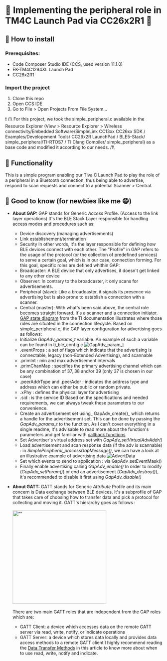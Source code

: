 # 🔗 Implementing the peripheral role in TM4C Launch Pad via CC26x2R1 🔗

## 🍱 How to install 
### Prerequisites: 
- Code Composer Studio IDE (CCS, used version 11.1.0)
- EK-TM4C1294XL Launch Pad
- CC26x2R1
### Import the project 
1. Clone this repo
2. Open CCS IDE
3. Go to File > Open Projects From File System... 

❗ /!\ For this project, we took the simple_peripheral.c available in the Resource Explorer (View > Resource Explorer > Wireless connectivity/Embedded Software/SimpleLink CC13xx CC26xx SDK / Examples/Developement Tools/ CC26x2R LaunchPad / BLE5-Stack/ simple_peripheral/TI-RTOS7 / TI Clang Compiler/ simple_peripheral) as a base code and modified it according to our needs. /!\ 

## 🧰 Functionality 
This is a simple program enabling our Tiva C Launch Pad to play the role of a peripheral in a Bluetooth connection, thus being able to advertise, respond to scan requests and connect to a potential Scanner > Central.

## 🧠 Good to know (for newbies like me 😄) 
- **About GAP:** GAP stands for Generic _Access_ Profile. (Access to the link layer operations)  It's the BLE Stack Layer responsible for handling access modes and procedures such as:
    - Device discovery (managing advertisements) 
    - Link establishement/termination
    - Security
  In other words, it's the layer responsible for defining _how_ BLE devices connect with each other. The "Profile" in GAP refers to the usage of the protocol (or the collection of predefined services) to serve a certain goal, which is in our case, connection forming. For this goal, specific roles are defined whithin GAP:
    - Broadcaster: A BLE device that only advertises, it doesn't get linked to any other device
    - Observer: In contrary to the broadcaster, it only scans for advertisements.
    - Peripheral (slave): Like a broadcaster, it signals its presence via advertising but is also prone to establish a connection with a scanner. 
    - Central (master): With what's been said above, the central role becomes straight forward. It's a scanner and a connection initiator.
 [ GAP state diagram](https://dev.ti.com/tirex/explore/content/simplelink_cc13xx_cc26xx_sdk_6_10_00_29/docs/ble5stack/ble_user_guide/html/_images/image72.jpeg) from the TI documentation illustrates where those roles are situated in the connection lifecycle.
Based on simple_peripheral.c, the GAP layer configuration for advertising goes as follows:
    - Initialize _GapAdv_params_t_ variable. An example of such a variable can be found in ti_ble_config.c
 ![GapAdv_param_t](https://imgur.com/bx7fA52.png)
    * .eventProps : a set of flags which indicate that the advertising is connectable, legacy (non-Extended Advertising), and scannable
    * .primInt : min and max advertisement intervals
    * .primChanMap : specifies the primary advertising channel which can be any combination of 37, 38 and/or 39 (only 37 is chosen in our case)
    * .peerAddrType and .peerAddr : indicates the address type and address which can either be public or random private.
    * .xPhy : defines the physical layer for advertising
    * .sid : is the service ID
 Based on the specifications and needed requirements, we can always tweak these parameters to our convenience.
    - Create an advertisement set using_ GapAdv_create()_ which returns a handle for the advertisement set. This can be done by passing the _GapAdv_params_t_ to the function. As I can't cover everything in a single readme, it's advisable to read more about the function's parameters and get familiar with [callback functions](https://www.beningo.com/embedded-basics-callback-functions/)
    - Set Advertiser's virtual address set with _GapAdv_setVirtualAdvAddr()_ 
    - Load advertisement and scan response data (if the adv is scannable) : in _SimplePeripheral_processGapMessage()_, we can have a look at an illustrative example of advertising data
 ![AdvertData](https://imgur.com/mGeyOsB.png)
    - Set which events to send to application : via GapAdv_setEventMask()
    - Finally enable advertising calling _GapAdv_enable()_
In order to modify (_GapAdv_setParam()_) or end an advertisement (_GapAdv_destroy()_), it's recommended to disable it first using _GapAdv_disable()_
- **About GATT:** GATT stands for Generic _Attribute_ Profile and its main concern is Data exchange between BLE devices. It's a subprofile of GAP that takes care of choosing how to transfer data and pick a protocol for collecting and moving it. GATT's hierarchy goes as follows : <br> <br> <img src="https://imgur.com/4LTDT3x.png" alt= “”  height="300"> <br> <br>
There are two main GATT roles that are independent from the GAP roles which are:

    * GATT Client: a device which accesses data on the remote GATT server via read, write, notify, or indicate operations
    * GATT Server: a device which stores data locally and provides data access methods to a remote GATT client
I highly recommend reading the [Data Transfer Methods](https://docs.silabs.com/bluetooth/3.2/general/gatt-protocol/gatt-server-and-client-roles#data-transfer-methods) in this article to know more about when to use read, write, notify and indicate.


